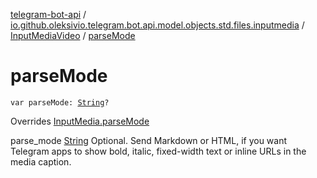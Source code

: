 [telegram-bot-api](../../index.md) / [io.github.oleksivio.telegram.bot.api.model.objects.std.files.inputmedia](../index.md) / [InputMediaVideo](index.md) / [parseMode](./parse-mode.md)

# parseMode

`var parseMode: `[`String`](https://kotlinlang.org/api/latest/jvm/stdlib/kotlin/-string/index.html)`?`

Overrides [InputMedia.parseMode](../-input-media/parse-mode.md)

parse_mode [String](https://kotlinlang.org/api/latest/jvm/stdlib/kotlin/-string/index.html) Optional. Send Markdown or HTML, if you want Telegram apps to show bold, italic, fixed-width text
or inline URLs in the media caption.

